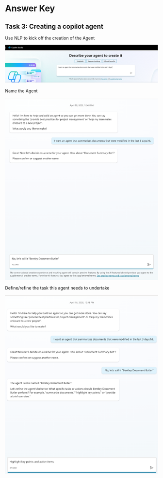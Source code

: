 # Answer Key

## Task 3: Creating a copilot agent
Use NLP to kick off the creation of the Agent

![NLP Agent Creation](images/NLPDeclarativeAgent.png)

Name the Agent

![Name your Copilot Agent](images/NamingTheCopilot.png)

Define/refine the task this agent needs to undertake

![Refine Copilot Agent's role](images/DefineTask.png)
